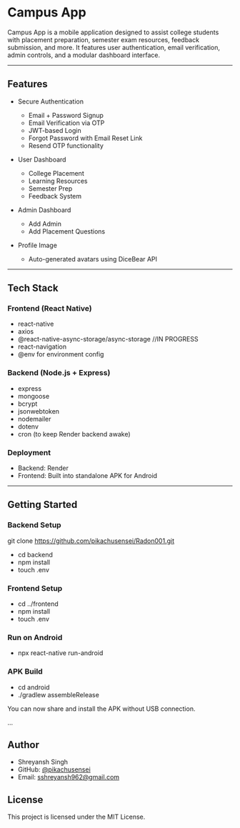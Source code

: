 # Campus App

Campus App is a mobile application designed to assist college students with placement preparation, semester exam resources, feedback submission, and more. It features user authentication, email verification, admin controls, and a modular dashboard interface.

---

## Features

- Secure Authentication
  - Email + Password Signup
  - Email Verification via OTP
  - JWT-based Login
  - Forgot Password with Email Reset Link
  - Resend OTP functionality

- User Dashboard
  - College Placement
  - Learning Resources
  - Semester Prep
  - Feedback System

- Admin Dashboard
  - Add Admin
  - Add Placement Questions

- Profile Image
  - Auto-generated avatars using DiceBear API

---

## Tech Stack

### Frontend (React Native)
- react-native
- axios
- @react-native-async-storage/async-storage  //IN PROGRESS
- react-navigation
- @env for environment config

### Backend (Node.js + Express)
- express
- mongoose
- bcrypt
- jsonwebtoken
- nodemailer
- dotenv
- cron (to keep Render backend awake)

### Deployment
- Backend: Render
- Frontend: Built into standalone APK for Android

---

## Getting Started

### Backend Setup

git clone https://github.com/pikachusensei/Radon001.git
- cd backend
- npm install
- touch .env

### Frontend Setup
- cd ../frontend
- npm install
- touch .env


### Run on Android
- npx react-native run-android

### APK Build
- cd android
- ./gradlew assembleRelease


You can now share and install the APK without USB connection.


...

## Author

- Shreyansh Singh  
- GitHub: [@pikachusensei](https://github.com/pikachusensei)  
- Email: sshreyansh962@gmail.com

## License

This project is licensed under the MIT License.

